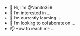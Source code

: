 - 👋 Hi, I’m @Nanito369
- 👀 I’m interested in ...
- 🌱 I’m currently learning ...
- 💞️ I’m looking to collaborate on ...
- 📫 How to reach me ...

<!---
Nanito369/Nanito369 is a ✨ special ✨ repository because its `README.md` (this file on) appears on your GitHub profile.
You can click the Preview link to take a look at your changes.
--->
